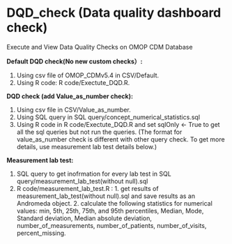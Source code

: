# DQD_check (Data quality dashboard check)
Execute and View Data Quality Checks on OMOP CDM Database





**Default DQD check(No new custom checks）:**
1. Using csv file of OMOP_CDMv5.4 in CSV/Default.
2. Using R code: R code/Exectute_DQD.R. 





**DQD check (add Value_as_number check):**
1. Using csv file in  CSV/Value_as_number.
2. Using SQL query in SQL query/concept_numerical_statistics.sql
3. Using R code in R code/Exectute_DQD.R and set sqlOnly <- True to get all the sql queries but not run the queries.
   (The format for value_as_number check is different with other query check. To get more details, use measurement lab test details below.)





**Measurement lab test:**
1. SQL query to get inofrmation for every lab test in SQL query/measurement_lab_test(without null).sql
2. R code/measurement_lab_test.R : 1. get results of measurement_lab_test(without null).sql and save results as an Andromeda object.
                                   2. calculate the following statistics for numerical values: min, 5th, 25th, 75th, and 95th percentiles, Median,
                                      Mode, Standard deviation, Median absolute deviation, number_of_measurements, number_of_patients, number_of_visits,
                                      percent_missing.
   
